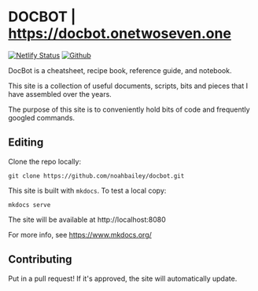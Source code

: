 # DOCBOT | https://docbot.onetwoseven.one

[![Netlify Status](https://api.netlify.com/api/v1/badges/b2ee61a6-f794-417d-91b5-777ae2a577d9/deploy-status)](https://app.netlify.com/sites/docbot/deploys)
[![Github](https://img.shields.io/github/stars/noahbailey/docbot?style=social)](https://github.com/noahbailey/docbot)

DocBot is a cheatsheet, recipe book, reference guide, and notebook. 

This site is a collection of useful documents, scripts, bits and pieces that I have assembled over the years. 

The purpose of this site is to conveniently hold bits of code and frequently googled commands. 

## Editing

Clone the repo locally:

    git clone https://github.com/noahbailey/docbot.git

This site is built with `mkdocs`. To test a local copy: 

    mkdocs serve

The site will be available at http://localhost:8080

For more info, see https://www.mkdocs.org/

## Contributing

Put in a pull request! If it's approved, the site will automatically update. 


